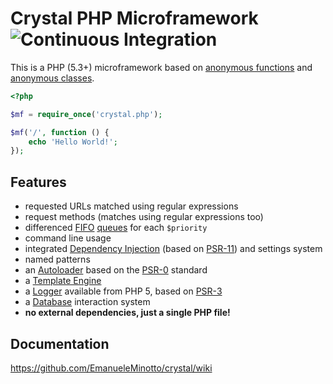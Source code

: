 # Crystal PHP Microframework ![Continuous Integration](https://github.com/EmanueleMinotto/crystal/workflows/Continuous%20Integration/badge.svg)

This is a PHP (5.3+) microframework based on [anonymous functions](http://php.net/manual/en/functions.anonymous.php) and [anonymous classes](https://www.php.net/manual/en/language.oop5.anonymous.php).

```php
<?php

$mf = require_once('crystal.php');

$mf('/', function () {
    echo 'Hello World!';
});
```

## Features

-   requested URLs matched using regular expressions
-   request methods (matches using regular expressions too)
-   differenced [FIFO](http://en.wikipedia.org/wiki/FIFO) [queues](http://en.wikipedia.org/wiki/Queue_%28abstract_data_type%29) for each `$priority`
-   command line usage
-   integrated [Dependency Injection](https://github.com/EmanueleMinotto/crystal/wiki/Dependency-Injection) (based on [PSR-11](https://www.php-fig.org/psr/psr-11/)) and settings system
-   named patterns
-   an [Autoloader](https://github.com/EmanueleMinotto/crystal/wiki/Autoloader) based on the [PSR-0](https://www.php-fig.org/psr/psr-0/) standard
-   a [Template Engine](https://github.com/EmanueleMinotto/crystal/wiki/Template-Engine)
-   a [Logger](https://github.com/EmanueleMinotto/crystal/wiki/Logger) available from PHP 5, based on [PSR-3](https://www.php-fig.org/psr/psr-3/)
-   a [Database](https://github.com/EmanueleMinotto/crystal/wiki/Database) interaction system
-   **no external dependencies, just a single PHP file!**

## Documentation

https://github.com/EmanueleMinotto/crystal/wiki

